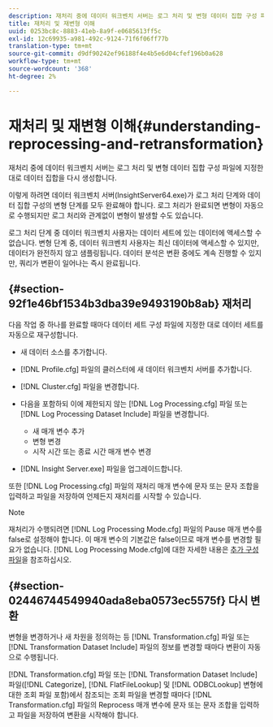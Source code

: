 ```yaml
---
description: 재처리 중에 데이터 워크벤치 서버는 로그 처리 및 변형 데이터 집합 구성 파일에 지정한 대로 데이터 집합을 다시 생성합니다.
title: 재처리 및 재변형 이해
uuid: 0253bc8c-8883-41eb-8a9f-e0685613ff5c
exl-id: 12c69935-a981-492c-9124-71f6f06ff77b
translation-type: tm+mt
source-git-commit: d9df90242ef96188f4e4b5e6d04cfef196b0a628
workflow-type: tm+mt
source-wordcount: '368'
ht-degree: 2%

---
```


# 재처리 및 재변형 이해{#understanding-reprocessing-and-retransformation}

재처리 중에 데이터 워크벤치 서버는 로그 처리 및 변형 데이터 집합 구성 파일에 지정한 대로 데이터 집합을 다시 생성합니다.

이렇게 하려면 데이터 워크벤치 서버(InsightServer64.exe)가 로그 처리 단계와 데이터 집합 구성의 변형 단계를 모두 완료해야 합니다. 로그 처리가 완료되면 변형이 자동으로 수행되지만 로그 처리와 관계없이 변형이 발생할 수도 있습니다.

로그 처리 단계 중 데이터 워크벤치 사용자는 데이터 세트에 있는 데이터에 액세스할 수 없습니다. 변형 단계 중, 데이터 워크벤치 사용자는 최신 데이터에 액세스할 수 있지만, 데이터가 완전하지 않고 샘플링됩니다. 데이터 분석은 변환 중에도 계속 진행할 수 있지만, 쿼리가 변환이 일어나는 즉시 완료됩니다.

## {#section-92f1e46bf1534b3dba39e9493190b8ab} 재처리

다음 작업 중 하나를 완료할 때마다 데이터 세트 구성 파일에 지정한 대로 데이터 세트를 자동으로 재구성합니다.

* 새 데이터 소스를 추가합니다.
* [!DNL Profile.cfg] 파일의 클러스터에 새 데이터 워크벤치 서버를 추가합니다.
* [!DNL Cluster.cfg] 파일을 변경합니다.
* 다음을 포함하되 이에 제한되지 않는 [!DNL Log Processing.cfg] 파일 또는 [!DNL Log Processing Dataset Include] 파일을 변경합니다.

   * 새 매개 변수 추가
   * 변형 변경
   * 시작 시간 또는 종료 시간 매개 변수 변경

* [!DNL Insight Server.exe] 파일을 업그레이드합니다.

또한 [!DNL Log Processing.cfg] 파일의 재처리 매개 변수에 문자 또는 문자 조합을 입력하고 파일을 저장하여 언제든지 재처리를 시작할 수 있습니다.

>[!NOTE]
>
>재처리가 수행되려면 [!DNL Log Processing Mode.cfg] 파일의 Pause 매개 변수를 false로 설정해야 합니다. 이 매개 변수의 기본값은 false이므로 매개 변수를 변경할 필요가 없습니다. [!DNL Log Processing Mode.cfg]에 대한 자세한 내용은 [추가 구성 파일](/help/home/c-dataset-const-proc/c-add-config-files/c-add-config-files.md)을 참조하십시오.

## {#section-02446744549940ada8eba0573ec5575f} 다시 변환

변형을 변경하거나 새 차원을 정의하는 등 [!DNL Transformation.cfg] 파일 또는 [!DNL Transformation Dataset Include] 파일의 정보를 변경할 때마다 변환이 자동으로 수행됩니다.

[!DNL Transformation.cfg] 파일 또는 [!DNL Transformation Dataset Include] 파일([!DNL Categorize], [!DNL FlatFileLookup] 및 [!DNL ODBCLookup] 변형에 대한 조회 파일 포함)에서 참조되는 조회 파일을 변경할 때마다 [!DNL Transformation.cfg] 파일의 Reprocess 매개 변수에 문자 또는 문자 조합을 입력하고 파일을 저장하여 변환을 시작해야 합니다.
